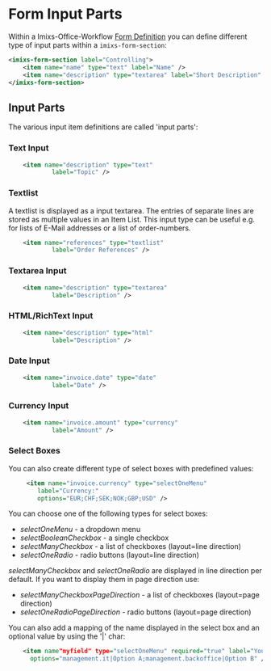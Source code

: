 # Form Input Parts

Within a Imixs-Office-Workflow [Form Definition](index.html) you can define different type of input parts within a `imixs-form-section`:

```xml
<imixs-form-section label="Controlling">
    <item name="name" type="text" label="Name" />
    <item name="description" type="textarea" label="Short Description" />
</imixs-form-section>
```


## Input Parts

The various input item definitions are called 'input parts':

### Text Input

```xml
    <item name="description" type="text"
            label="Topic" />
```

### Textlist

A textlist is displayed as a input textarea. The entries of separate lines are stored as multiple values in an Item List. This input type can be useful e.g. for lists of E-Mail addresses or a list of order-numbers.

```xml
    <item name="references" type="textlist"
            label="Order References" />
```

### Textarea Input

```xml
    <item name="description" type="textarea"
            label="Description" />
```

### HTML/RichText Input

```xml
    <item name="description" type="html"
            label="Description" />
```

### Date Input

```xml
    <item name="invoice.date" type="date"
            label="Date" />
```

### Currency Input

```xml
    <item name="invoice.amount" type="currency"
            label="Amount" />
```

### Select Boxes

You can also create different type of select boxes with predefined values:

```xml
     <item name="invoice.currency" type="selectOneMenu"
    	label="Currency:"
    	options="EUR;CHF;SEK;NOK;GBP;USD" />
```

You can choose one of the following types for select boxes:

- _selectOneMenu_ - a dropdown menu
- _selectBooleanCheckbox_ - a single checkbox
- _selectManyCheckbox_ - a list of checkboxes (layout=line direction)
- _selectOneRadio_ - radio buttons (layout=line direction)

_selectManyCheckbox_ and _selectOneRadio_ are displayed in line direction per default. If you want to display them in page direction use:

- _selectManyCheckboxPageDirection_ - a list of checkboxes (layout=page direction)
- _selectOneRadioPageDirection_ - radio buttons (layout=page direction)

You can also add a mapping of the name displayed in the select box and an optional value by using the '|' char:

```xml
    <item name"myfield" type="selectOneMenu" required="true" label="Your Choice"
      options="management.it|Option A;management.backoffice|Option B" />
```


